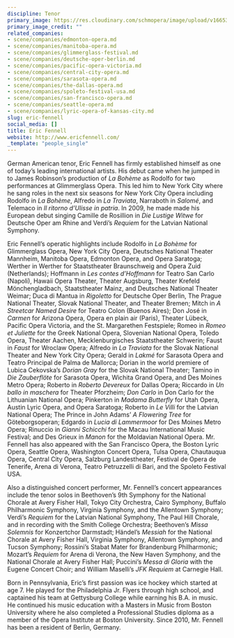 ```yaml
---
discipline: Tenor
primary_image: https://res.cloudinary.com/schmopera/image/upload/v1665347577/media/2022/10/EricFennell_ljmd0j.jpg
primary_image_credit: ""
related_companies:
- scene/companies/edmonton-opera.md
- scene/companies/manitoba-opera.md
- scene/companies/glimmerglass-festival.md
- scene/companies/deutsche-oper-berlin.md
- scene/companies/pacific-opera-victoria.md
- scene/companies/central-city-opera.md
- scene/companies/sarasota-opera.md
- scene/companies/the-dallas-opera.md
- scene/companies/spoleto-festival-usa.md
- scene/companies/san-francisco-opera.md
- scene/companies/seattle-opera.md
- scene/companies/lyric-opera-of-kansas-city.md
slug: eric-fennell
social_media: []
title: Eric Fennell
website: http://www.ericfennell.com/
_template: "people_single"
---
```

German American tenor, Eric Fennell has firmly established himself as one of today’s leading international artists.  His debut came when he jumped in to James Robinson’s production of _La Bohème_ as Rodolfo for two performances at Glimmerglass Opera. This led him to New York City where he sang roles in the next six seasons for New York City Opera including Rodolfo in _La Bohème_, Alfredo in _La Traviata_, Narraboth in _Salomé_, and Telemaco in _Il ritorno d’Ulisse in patria_.  In 2009, he made made his European debut singing Camille de Rosillion in _Die Lustige Witwe_ for Deutsche Oper am Rhine and Verdi’s _Requiem_ for the Latvian National Symphony.

Eric Fennell’s operatic highlights include Rodolfo in _La Bohème_ for Glimmerglass Opera, New York City Opera, Deutsches National Theater Mannheim, Manitoba Opera, Edmonton Opera, and Opera Saratoga; Werther in Werther for Staatstheater Braunschweig and Opera Zuid (Netherlands); Hoffmann in _Les contes d’Hoffmann_ for Teatro San Carlo (Napoli), Hawaii Opera Theater, Theater Augsburg, Theater Krefeld Mönchengladbach, Staatstheater Mainz, and Deutsches National Theater Weimar; Duca di Mantua in _Rigoletto_ for Deutsche Oper Berlin, The Prague National Theater, Slovak National Theater, and Theater Bremen; Mitch in _A Streetcar Named Desire_ for Teatro Colon (Buenos Aires); Don José in _Carmen_ for Arizona Opera, Opera en plain air (Paris), Theater Lübeck, Pacific Opera Victoria, and the St. Margarethen Festspiele; Romeo in _Romeo et Juliette_ for the Greek National Opera, Slovenian National Opera, Toledo Opera, Theater Aachen, Mecklenburgisches Staatstheater Schwerin; Faust in _Faust_ for Wroclaw Opera; Alfredo in _La Traviata_ for the Slovak National Theater and New York City Opera; Gerald in _Lakmé_ for Sarasota Opera and Teatro Principal de Palma de Mallorca; Dorian in the world premiere of Lubica Cekovska’s _Dorian Gray_ for the Slovak National Theater; Tamino in _Die Zauberflöte_ for Sarasota Opera, Wichita Grand Opera, and Des Moines Metro Opera; Roberto in _Roberto Devereux_ for Dallas Opera; Riccardo in _Un ballo in maschera_ for Theater Pforzheim; _Don Carlo_ in Don Carlo for the Lithuanian National Opera; Pinkerton in _Madama Butterfly_ for Utah Opera, Austin Lyric Opera, and Opera Saratoga; Roberto in _Le Villi_ for the Latvian National Opera; The Prince in John Adams’ _A Flowering Tree_ for Göteborgsoperan; Edgardo in _Lucia di Lammermoor_ for Des Moines Metro Opera; Rinuccio in _Gianni Schicchi_ for the Macau International Music Festival; and Des Grieux in _Manon_ for the Moldavian National Opera.  Mr. Fennell has also appeared with the San Francisco Opera, the Boston Lyric Opera, Seattle Opera, Washington Concert Opera,  Tulsa Opera, Chautauqua Opera, Central City Opera, Salzburg Landestheater, Festival de Opera de Tenerife, Arena di Verona, Teatro Petruzzelli di Bari, and the Spoleto Festival USA.

Also a distinguished concert performer, Mr. Fennell’s concert appearances include the tenor solos in Beethoven’s 9th Symphony for the National Chorale at Avery Fisher Hall, Tokyo City Orchestra, Cairo Symphony, Buffalo Philharmonic Symphony, Virginia Symphony, and the Allentown Symphony; Verdi’s _Requiem_ for the Latvian National Symphony, The Paul Hill Chorale, and in recording with the Smith College Orchestra; Beethoven’s _Missa Solemnis_ for Konzertchor Darmstadt; Händel’s _Messiah_ for the National Chorale at Avery Fisher Hall, Virginia Symphony, Allentown Symphony, and Tucson Symphony; Rossini’s Stabat Mater for Brandenburg Philharmonic; Mozart’s _Requiem_ for Arena di Verona, the New Haven Symphony, and the National Chorale at Avery Fisher Hall; Puccini’s _Messa di Gloria_ with the Eugene Concert Choir; and William Maselli’s _JFK Requiem_ at Carnegie Hall.

Born in Pennsylvania, Eric’s first passion was ice hockey which started at age 7.  He played for the Philadelphia Jr. Flyers through high school, and captained his team at Gettysburg College while earning his B.A. in music.  He continued his music education with a Masters in Music from Boston University where he also completed a Professional Studies diploma as a member of the Opera Institute at Boston University.  Since 2010, Mr. Fennell has been a resident of Berlin, Germany.